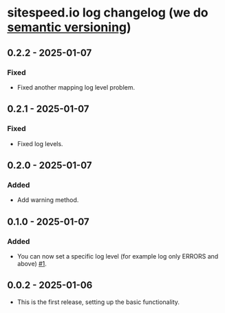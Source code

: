# sitespeed.io log changelog (we do [semantic versioning](https://semver.org))

## 0.2.2 - 2025-01-07
### Fixed
* Fixed another mapping log level problem.

## 0.2.1 - 2025-01-07
### Fixed
* Fixed log levels.

## 0.2.0 - 2025-01-07
### Added
* Add warning method.

## 0.1.0 - 2025-01-07
### Added
* You can now set a specific log level (for example log only ERRORS and above) [#1](https://github.com/sitespeedio/log/pull/1).

## 0.0.2 - 2025-01-06
* This is the first release, setting up the basic functionality.